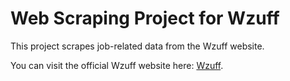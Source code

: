 
# Web Scraping Project for Wzuff

This project scrapes job-related data from the Wzuff website.

You can visit the official Wzuff website here: [Wzuff](https://wuzzuf.net/jobs/egypt).



